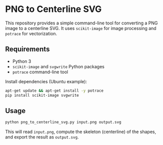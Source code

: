 # PNG to Centerline SVG

This repository provides a simple command-line tool for converting a PNG image to a centerline SVG. It uses `scikit-image` for image processing and `potrace` for vectorization.

## Requirements

- Python 3
- `scikit-image` and `svgwrite` Python packages
- `potrace` command-line tool

Install dependencies (Ubuntu example):

```bash
apt-get update && apt-get install -y potrace
pip install scikit-image svgwrite
```

## Usage

```bash
python png_to_centerline_svg.py input.png output.svg
```

This will read `input.png`, compute the skeleton (centerline) of the shapes, and export the result as `output.svg`.
